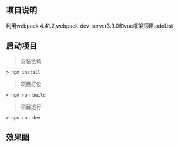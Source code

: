 ## 项目说明  
利用webpack 4.41.2,webpack-dev-server3.9.0和vue框架搭建todoList  

## 启动项目  
> 安装依赖 
```
> npm install
```  
> 项目打包
```
> npm run build
```  
>项目运行
```
> npm run dev
```  
## 效果图

